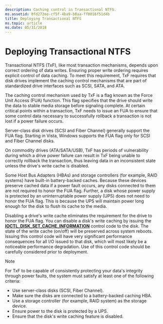 ```yaml
---
description: Caching control in Transactional NTFS.
ms.assetid: 0fd272ee-cf5f-4ba9-b8aa-ff0016f51d4b
title: Deploying Transactional NTFS
ms.topic: article
ms.date: 05/31/2018
---
```


# Deploying Transactional NTFS

Transactional NTFS (TxF), like most transaction mechanisms, depends upon correct ordering of data writes. Ensuring proper write ordering requires explicit control of data caching. To meet this requirement, TxF requires that disk drives implement the caching control mechanisms that are part of standardized drive interfaces such as SCSI, SATA, and ATA.

The caching control mechanism used by TxF is a flag known as the Force Unit Access (FUA) function. This flag specifies that the drive should write the data to stable media storage before signaling complete. At certain critical points within a transaction, TxF needs to issue an FUA to ensure that some control data necessary to successfully rollback a transaction is not lost if a power failure occurs.

Server-class disk drives (SCSI and Fiber Channel) generally support the FUA flag. Starting in Vista, Windows supports the FUA flag only for SCSI and Fiber Channel disks.

On commodity drives (ATA/SATA/USB), TxF has periods of vulnerability during which a drive power failure can result in TxF being unable to correctly rollback the transaction, thus leaving data in an inconsistent state unless the drive's write cache is disabled.

Some Host Bus Adapters (HBAs) and storage controllers (for example, RAID systems) have built-in battery-backed caches. Because these devices preserve cached data if a power fault occurs, any disks connected to them are not required to honor the FUA flag. Further, a disk whose power supply is protected by an uninterruptable power supply (UPS) does not need to honor the FUA flag. This is because the UPS will maintain power long enough for the disk to flush its cache to the media.

Disabling a drive's write cache eliminates the requirement for the drive to honor the FUA flag. You can disable a disk's write caching by issuing the [**IOCTL\_DISK\_SET\_CACHE\_INFORMATION**](/windows/desktop/api/WinIoCtl/ni-winioctl-ioctl_disk_set_cache_information) control code to the disk. The state of the write cache (on/off) will be preserved across system reboots. Issuing this control code will have very significant performance consequences for all I/O issued to that disk, which will most likely be a noticeable performance degradation. Use of this control code should be carefully considered prior to deployment.

> [!Note]  
> For TxF to be capable of consistently protecting your data's integrity through power faults, the system must satisfy at least one of the following criteria:
>
> -   Use server-class disks (SCSI, Fiber Channel).
> -   Make sure the disks are connected to a battery-backed caching HBA.
> -   Use a storage controller (for example, RAID system) as the storage device.
> -   Ensure power to the disk is protected by a UPS.
> -   Ensure that the disk's write caching feature is disabled.

 

 

 



